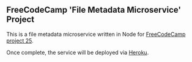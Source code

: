 ## FreeCodeCamp 'File Metadata Microservice' Project

This is a file metadata microservice written in Node for
[FreeCodeCamp project 25](https://www.freecodecamp.com/challenges/file-metadata-microservice).

Once complete, the service will be deployed via [Heroku](http://heroku.com).